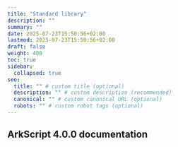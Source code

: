 ```yaml
---
title: "Standard library"
description: ""
summary: ""
date: 2025-07-23T15:50:56+02:00
lastmod: 2025-07-23T15:50:56+02:00
draft: false
weight: 400
toc: true
sidebar:
  collapsed: true
seo:
  title: "" # custom title (optional)
  description: "" # custom description (recommended)
  canonical: "" # custom canonical URL (optional)
  robots: "" # custom robot tags (optional)
---
```


## ArkScript 4.0.0 documentation




